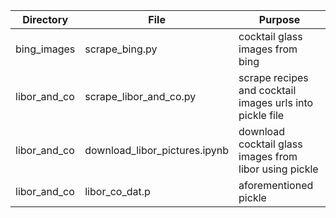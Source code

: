 Directory | File | Purpose
--- | --- | ---
bing_images | scrape_bing.py | cocktail glass images from bing
libor_and_co | scrape_libor_and_co.py | scrape recipes and cocktail images urls into pickle file
libor_and_co | download_libor_pictures.ipynb | download cocktail glass images from libor using pickle
libor_and_co | libor_co_dat.p | aforementioned pickle
